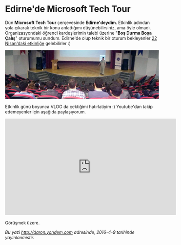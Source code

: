 # Edirne'de Microsoft Tech Tour 

Dün **Microsoft Tech Tour** çerçevesinde **Edirne'deydim**. Etkinlik adından yola çıkarak teknik bir konu anlattığımı düşünebilirsiniz, ama öyle olmadı. Organizasyondaki öğrenci kardeşlerimin talebi üzerine "**Boş Durma Boşa Çalış**" oturumumu sundum. Edirne'de olup teknik bir oturum bekleyenler [22 Nisan'daki etkinliğe](http://www.bilisimsenligi.com/) gelebilirler :)

![](media/Edirne_de_Microsoft_Tech_Tour/Edirne-Trakya-Universitesi.jpg)

Etkinlik günü boyunca VLOG da çektiğimi hatırlatiyim :) Youtube'dan takip edemeyenler için aşağıda paylaşıyorum.

<iframe width="560" height="315" src="https://www.youtube.com/embed/oVcl9-6owGM" frameborder="0" allowfullscreen></iframe>

Görüşmek üzere.


*Bu yazi http://daron.yondem.com adresinde, 2016-4-9 tarihinde yayinlanmistir.*